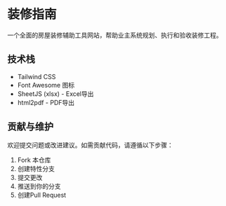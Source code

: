 # 装修指南

一个全面的房屋装修辅助工具网站，帮助业主系统规划、执行和验收装修工程。

## 技术栈

- Tailwind CSS
- Font Awesome 图标
- SheetJS (xlsx) - Excel导出
- html2pdf - PDF导出

## 贡献与维护

欢迎提交问题或改进建议。如需贡献代码，请遵循以下步骤：

1. Fork 本仓库
2. 创建特性分支
3. 提交更改
4. 推送到你的分支
5. 创建Pull Request

